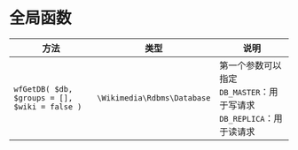 # 全局函数

方法|类型|说明
-|-|-
`wfGetDB( $db, $groups = [], $wiki = false )`|`\Wikimedia\Rdbms\Database`|第一个参数可以指定<br>`DB_MASTER`：用于写请求<br>`DB_REPLICA`：用于读请求
